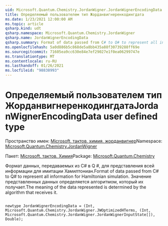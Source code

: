 ```yaml
---
uid: Microsoft.Quantum.Chemistry.JordanWigner.JordanWignerEncodingData
title: Определяемый пользователем тип Жорданвигнеренкодингдата
ms.date: 1/23/2021 12:00:00 AM
ms.topic: article
qsharp.kind: udt
qsharp.namespace: Microsoft.Quantum.Chemistry.JordanWigner
qsharp.name: JordanWignerEncodingData
qsharp.summary: Format of data passed from C# to Q# to represent all information for Hamiltonian simulation. The meaning of the data represented is determined by the algorithm that receives it.
ms.openlocfilehash: 5a0d886b5c868de5a8bb435a88f30739288ff69e
ms.sourcegitcommit: 71605ea9cc630e84e7ef29027e1f0ea06299747e
ms.translationtype: MT
ms.contentlocale: ru-RU
ms.lasthandoff: 01/26/2021
ms.locfileid: "98838993"
---
```

# <a name="jordanwignerencodingdata-user-defined-type"></a><span data-ttu-id="ee8a3-102">Определяемый пользователем тип Жорданвигнеренкодингдата</span><span class="sxs-lookup"><span data-stu-id="ee8a3-102">JordanWignerEncodingData user defined type</span></span>

<span data-ttu-id="ee8a3-103">Пространство имен: [Microsoft. тактов. химия. жорданвигнер](xref:Microsoft.Quantum.Chemistry.JordanWigner)</span><span class="sxs-lookup"><span data-stu-id="ee8a3-103">Namespace: [Microsoft.Quantum.Chemistry.JordanWigner](xref:Microsoft.Quantum.Chemistry.JordanWigner)</span></span>

<span data-ttu-id="ee8a3-104">Пакет: [Microsoft. тактов. Химия](https://nuget.org/packages/Microsoft.Quantum.Chemistry)</span><span class="sxs-lookup"><span data-stu-id="ee8a3-104">Package: [Microsoft.Quantum.Chemistry](https://nuget.org/packages/Microsoft.Quantum.Chemistry)</span></span>


<span data-ttu-id="ee8a3-105">Формат данных, передаваемых из C# в Q #, для представления всей информации для имитации Хамилтониан.</span><span class="sxs-lookup"><span data-stu-id="ee8a3-105">Format of data passed from C# to Q# to represent all information for Hamiltonian simulation.</span></span>
<span data-ttu-id="ee8a3-106">Значение представленных данных определяется алгоритмом, который их получает.</span><span class="sxs-lookup"><span data-stu-id="ee8a3-106">The meaning of the data represented is determined by the algorithm that receives it.</span></span>

```qsharp

newtype JordanWignerEncodingData = (Int, Microsoft.Quantum.Chemistry.JordanWigner.JWOptimizedHTerms, (Int, Microsoft.Quantum.Chemistry.JordanWigner.JordanWignerInputState[]), Double);
```

